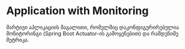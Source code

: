 # Application with Monitoring

მარტივი აპლიკაციის მაგალითი, რომელშიც დაკონფიგურირებულია მონიტორინგი (Spring Boot Actuator-ის გამოყენებით) და რამდენიმე
მეტრიკა. 